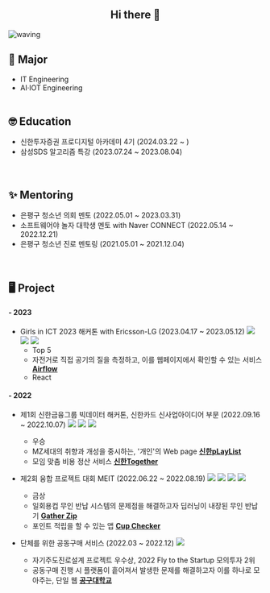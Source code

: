 <h2 align ="center"> Hi there 👋</h2>

![waving](https://capsule-render.vercel.app/api?type=waving&color=8FAADC&height=250&fontAlign=70&fontAlignY=45&text=Jueun%20Kim&fontSize=90&fontColor=ffffffff)

## 🏫 Major
- IT Engineering 
- AI·IOT Engineering
<br><br>

## 🤓 Education
- 신한투자증권 프로디지털 아카데미 4기 (2024.03.22 ~ )
- 삼성SDS 알고리즘 특강 (2023.07.24 ~ 2023.08.04)
<br><br><br>

## ✨ Mentoring
- 은평구 청소년 의회 멘토 (2022.05.01 ~ 2023.03.31)
- 소프트웨어야 놀자 대학생 멘토 with Naver CONNECT (2022.05.14 ~ 2022.12.21)
- 은평구 청소년 진로 멘토링 (2021.05.01 ~ 2021.12.04)
<br><br><br>

## 🖥️ Project
#### - 2023
- Girls in ICT 2023 해커톤 with Ericsson-LG (2023.04.17 ~ 2023.05.12) <img src="https://img.shields.io/badge/React-61DAFB?style=flat-square&logo=React&logoColor=black"> <img src="https://img.shields.io/badge/Raspberrypi-A22846?style=flat-square&logo=raspberrypi&logoColor=white"> <img src="https://img.shields.io/badge/Python-3776AB?style=flat-square&logo=Python&logoColor=white" > 
  - Top 5
  - 자전거로 직접 공기의 질을 측정하고, 이를 웹페이지에서 확인할 수 있는 서비스 <b>[Airflow](https://airflow-ericssonlg.netlify.app/)</b>
  - React

#### - 2022
- 제1회 신한금융그룹 빅데이터 해커톤, 신한카드 신사업아이디어 부문 (2022.09.16 ~ 2022.10.07) <img src="https://img.shields.io/badge/React-61DAFB?style=flat-square&logo=React&logoColor=black"> <img src="https://img.shields.io/badge/Android%20Studio-3DDC84?style=flat-square&logo=Android-Studio&logoColor=white"> <img src="https://img.shields.io/badge/JAVA-007396?style=flat-square&logo=java&logoColor=white">
  - 우승
  - MZ세대의 취향과 개성을 중시하는, '개인'의 Web page <b>[신한pLayList](https://github.com/cwave-org/S-pLayList)</b>
  - 모임 맞춤 비용 정산 서비스 <b>[신한Together](https://github.com/Jueunkim429/S-Together)</b><br>

- 제2회 융합 프로젝트 대회 MEIT (2022.06.22 ~ 2022.08.19) <img src="https://img.shields.io/badge/Android%20Studio-3DDC84?style=flat-square&logo=Android-Studio&logoColor=white"> <img src="https://img.shields.io/badge/JAVA-007396?style=flat-square&logo=OpenJDK&logoColor=white"> <img src="https://img.shields.io/badge/Raspberrypi-A22846?style=flat-square&logo=raspberrypi&logoColor=white"> <img src="https://img.shields.io/badge/Python-3776AB?style=flat-square&logo=Python&logoColor=white" > 
  - 금상
  - 일회용컵 무인 반납 시스템의 문제점을 해결하고자 딥러닝이 내장된 무인 반납기 <b>[Gather Zip](https://github.com/Jueunkim429/GatherZip)</b>
  - 포인트 적립을 할 수 있는 앱 <b>[Cup Checker](https://github.com/Jueunkim429/CupChecker)</b><br>
  
- 단체를 위한 공동구매 서비스 (2022.03 ~ 2022.12) <img src="https://img.shields.io/badge/React-61DAFB?style=flat-square&logo=React&logoColor=black"> 
  - 자기주도진로설계 프로젝트 우수상, 2022 Fly to the Startup 모의투자 2위
  - 공동구매 진행 시 플랫폼이 흩어져서 발생한 문제를 해결하고자 이를 하나로 모아주는, 단일 웹 <b>[공구대학교](https://csscwave.netlify.app/)</b>








